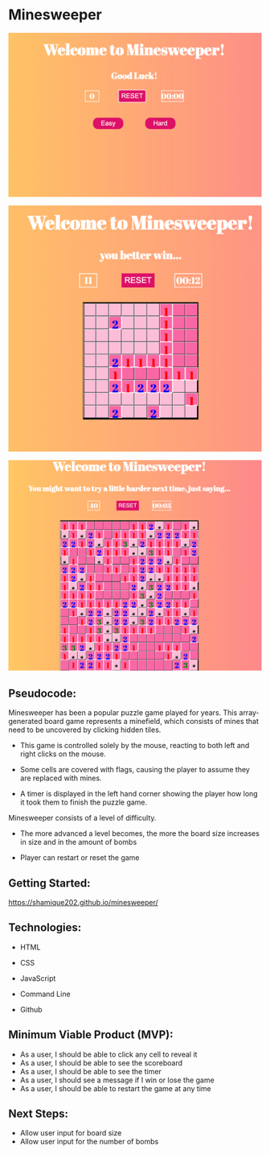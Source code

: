 # Minesweeper

![Main](/images/mainscreen.png)

![Easy](/images/easypic.png)

![Hard](/images/hardpic.png)

## Pseudocode:
Minesweeper has been a popular puzzle game played for years. This array-generated board game represents a minefield, which consists of mines that need to be uncovered by clicking hidden tiles. 

- This game is controlled solely by the mouse, reacting to both left and right clicks on the mouse. 

-   Some cells are covered with flags, causing the player to assume they are replaced with mines. 

-  A timer is displayed in the left hand corner showing the player how long it took them to finish the puzzle game. 

Minesweeper consists of a level of difficulty. 

-  The more advanced a level becomes, the more the board size increases in size and in the amount of bombs

- Player can restart or reset the game

## Getting Started: 

https://shamique202.github.io/minesweeper/


## Technologies:
- HTML 

- CSS 

- JavaScript

- Command Line

- Github 

## Minimum Viable Product (MVP):
-   As a user, I should be able to click any cell to reveal it
-  As a user, I should be able to see the scoreboard
- As a user, I should be able to see the timer
-  As a user, I should see a message if I win or lose the game 
-  As a user, I should be able to restart the game at any time 

## Next Steps: 
-  Allow user input for board size
-  Allow user input for the number of bombs 



